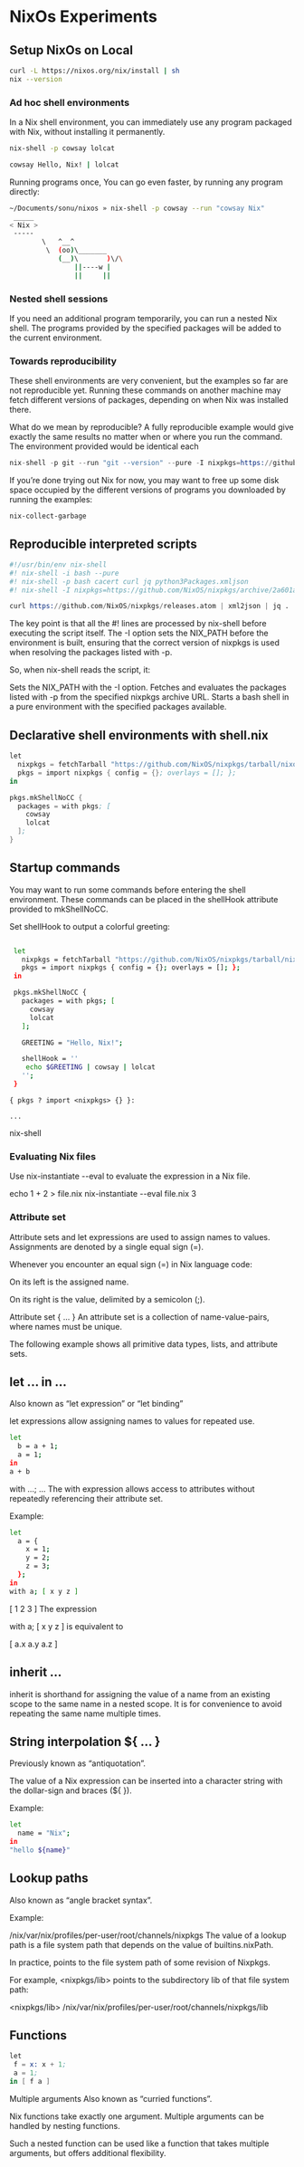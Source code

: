 # NixOs Experiments

## Setup NixOs on Local

```sh
curl -L https://nixos.org/nix/install | sh
nix --version
```

### Ad hoc shell environments

In a Nix shell environment, you can immediately use any program packaged with Nix, without installing it permanently.

```sh
nix-shell -p cowsay lolcat

cowsay Hello, Nix! | lolcat

```

Running programs once, You can go even faster, by running any program directly:

```sh
~/Documents/sonu/nixos » nix-shell -p cowsay --run "cowsay Nix"                                                                                                                                                                    sonaojus@Mac01
 _____
< Nix >
 -----
        \   ^__^
         \  (oo)\_______
            (__)\       )\/\
                ||----w |
                ||     ||
```

### Nested shell sessions

If you need an additional program temporarily, you can run a nested Nix shell. The programs provided by the specified packages will be added to the current environment.

### Towards reproducibility
These shell environments are very convenient, but the examples so far are not reproducible yet. Running these commands on another machine may fetch different versions of packages, depending on when Nix was installed there.

What do we mean by reproducible? A fully reproducible example would give exactly the same results no matter when or where you run the command. The environment provided would be identical each

```s
nix-shell -p git --run "git --version" --pure -I nixpkgs=https://github.com/NixOS/nixpkgs/archive/2a601aafdc5605a5133a2ca506a34a3a73377247.tar.gz
```

If you’re done trying out Nix for now, you may want to free up some disk space occupied by the different versions of programs you downloaded by running the examples:

```
nix-collect-garbage
```

## Reproducible interpreted scripts

```s
#!/usr/bin/env nix-shell
#! nix-shell -i bash --pure
#! nix-shell -p bash cacert curl jq python3Packages.xmljson
#! nix-shell -I nixpkgs=https://github.com/NixOS/nixpkgs/archive/2a601aafdc5605a5133a2ca506a34a3a73377247.tar.gz

curl https://github.com/NixOS/nixpkgs/releases.atom | xml2json | jq .
```

The key point is that all the #! lines are processed by nix-shell before executing the script itself. The -I option sets the NIX_PATH before the environment is built, ensuring that the correct version of nixpkgs is used when resolving the packages listed with -p.

So, when nix-shell reads the script, it:

Sets the NIX_PATH with the -I option.
Fetches and evaluates the packages listed with -p from the specified nixpkgs archive URL.
Starts a bash shell in a pure environment with the specified packages available.

## Declarative shell environments with shell.nix

```s
let
  nixpkgs = fetchTarball "https://github.com/NixOS/nixpkgs/tarball/nixos-24.05";
  pkgs = import nixpkgs { config = {}; overlays = []; };
in

pkgs.mkShellNoCC {
  packages = with pkgs; [
    cowsay
    lolcat
  ];
}
```

## Startup commands
You may want to run some commands before entering the shell environment. These commands can be placed in the shellHook attribute provided to mkShellNoCC.

Set shellHook to output a colorful greeting:

```sh

 let
   nixpkgs = fetchTarball "https://github.com/NixOS/nixpkgs/tarball/nixos-24.05";
   pkgs = import nixpkgs { config = {}; overlays = []; };
 in

 pkgs.mkShellNoCC {
   packages = with pkgs; [
     cowsay
     lolcat
   ];

   GREETING = "Hello, Nix!";

   shellHook = ''
    echo $GREETING | cowsay | lolcat
   '';
 }

```

```
{ pkgs ? import <nixpkgs> {} }:

...
```
nix-shell

### Evaluating Nix files
Use nix-instantiate --eval to evaluate the expression in a Nix file.

echo 1 + 2 > file.nix
nix-instantiate --eval file.nix
3

### Attribute set

Attribute sets and let expressions are used to assign names to values. Assignments are denoted by a single equal sign (=).

Whenever you encounter an equal sign (=) in Nix language code:

On its left is the assigned name.

On its right is the value, delimited by a semicolon (;).

Attribute set { ... }
An attribute set is a collection of name-value-pairs, where names must be unique.

The following example shows all primitive data types, lists, and attribute sets.

## let ... in ...
Also known as “let expression” or “let binding”

let expressions allow assigning names to values for repeated use.

```sh
let
  b = a + 1;
  a = 1;
in
a + b
```

with ...; ...
The with expression allows access to attributes without repeatedly referencing their attribute set.

Example:
```sh
let
  a = {
    x = 1;
    y = 2;
    z = 3;
  };
in
with a; [ x y z ]
```

[ 1 2 3 ]
The expression

with a; [ x y z ]
is equivalent to

[ a.x a.y a.z ]

## inherit ...
inherit is shorthand for assigning the value of a name from an existing scope to the same name in a nested scope. It is for convenience to avoid repeating the same name multiple times.

## String interpolation ${ ... }
Previously known as “antiquotation”.

The value of a Nix expression can be inserted into a character string with the dollar-sign and braces (${ }).

Example:
```sh
let
  name = "Nix";
in
"hello ${name}"
```

## Lookup paths
Also known as “angle bracket syntax”.

Example:

<nixpkgs>
/nix/var/nix/profiles/per-user/root/channels/nixpkgs
The value of a lookup path is a file system path that depends on the value of builtins.nixPath.

In practice, <nixpkgs> points to the file system path of some revision of Nixpkgs.

For example, <nixpkgs/lib> points to the subdirectory lib of that file system path:

<nixpkgs/lib>
/nix/var/nix/profiles/per-user/root/channels/nixpkgs/lib

## Functions

```s
let
 f = x: x + 1;
 a = 1;
in [ f a ]
```

Multiple arguments
Also known as “curried functions”.

Nix functions take exactly one argument. Multiple arguments can be handled by nesting functions.

Such a nested function can be used like a function that takes multiple arguments, but offers additional flexibility.


